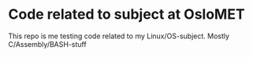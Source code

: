 # Code related to subject at OsloMET

This repo is me testing code related to my Linux/OS-subject. Mostly C/Assembly/BASH-stuff
